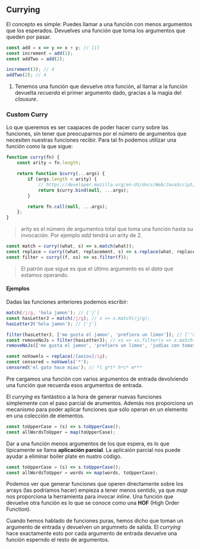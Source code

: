 ## Currying

El concepto es simple: Puedes llamar a una función con menos argumentos que los esperados. Devuelves una función que toma los argumentos que queden por pasar.

```js
const add = x => y => x + y; // [1]
const increment = add(1);
const addTwo = add(2);

increment(3); // 4
addTwo(2); // 4
```

1. Tenemos una función que devuelve otra función, al llamar a la función devuelta _recuerda_ el primer argumento dado, gracias a la magia del _clousure_. 

### Custom Curry

Lo que queremos es ser caapaces de poder hacer curry sobre las funciones, sin tener que preocuparnos por el número de argumentos que necesiten nuestras funciones recibir. Para tal fn podemos utilizar una función como la que sigue:

```js
function curry(fn) {
    const arity = fn.length;

    return function $curry(...args) {
        if (args.length < arity) {
            // https://developer.mozilla.org/en-US/docs/Web/JavaScript/Reference/Global_Objects/Function/bind
            return $curry.bind(null, ...args);
        }

        return fn.call(null, ...args);
    };
}
```

> arity es el número de argumentos total que toma una función hasta su invocación. Por ejemplo _add_ tendrá un arity de 2.

```js
const match = curry((what, s) => s.match(what));
const replace = curry((what, replacement, s) => s.replace(what, replacement));
const filter = curry((f, xs) => xs.filter(f));
```

> El patrón que sigue es que el último argumento es el _data_ que estamos operando.

#### Ejemplos

Dadas las funciones anteriores podemos escribir:

```js
match(/j/g, 'hola jamon'); // ['j']
const hasLetterJ = match(/j/g); // x => x.match(/j/g);
hasLetterJ('hola jamon'); // ['j']

filter(hasLetterJ, ['me gusta el jamon', 'prefiero un limon']); // [''me gusta el jamon']
const removeNoJs = filter(hasLetterJ); // xs => xs.filter(x => x.match(/j/g);)
removeNoJs(['me gusta el jamon', 'prefiero un limon', 'judías con tomate']); // 'me gusta el jamon', 'judías con tomate'

const noVowels = replace(/[aeiou]/ig);
const censored = noVowels('*');
censored('el gato hace miau'); // *l g*t* h*c* m***
```

Pre cargamos una función con varios argumentos de entrada devolviendo una función que recuerda esos argumentos de entrada. 

El _currying_ es fantástico a la hora de generar nuevas funciones simplemente con el paso parcial de arumentos. Además nos proporciona un mecanismo para poder aplicar funciones que sólo operan en un elemento en una colección de elementos.

```js
const toUpperCase = (s) => s.toUpperCase();
const allWordsToUpper = map(toUpperCase);
```

Dar a una función menos argumentos de los que espera, es lo que típicamente se llama **aplicación parcial**. La aplicaión parcial nos puede ayudar a eliminar boiler plate en nustro código.

```js
const toUpperCase = (s) => s.toUpperCase();
const allWordsToUpper = words => map(words, toUpperCase);
```

Podemos ver que generar funciones que operen directamente sobre los arrays (las podríamos hacer) empieza a tener menos sentido, ya que _map_ nos proporciona la herramienta para invocar _inline_. Una función que devuelve otra función es lo que se conoce como una __HOF__ (High Order Function).

Cuando hemos hablado de funciones puras, hemos dicho que toman un argumento de entrada y devuelven un argumneto de salida. El _currying_ hace exactamente esto por cada argumento de entrada devuelve una función esperndo el resto de argumentos.
